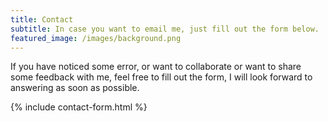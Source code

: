 ```yaml
---
title: Contact
subtitle: In case you want to email me, just fill out the form below.
featured_image: /images/background.png
---
```


If you have noticed some error, or want to collaborate or want to share some feedback with me, feel free to fill out the form, I will look forward to answering as soon as possible.

{% include contact-form.html %}

